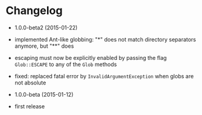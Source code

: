 Changelog
=========

* 1.0.0-beta2 (2015-01-22)

 * implemented Ant-like globbing: "*" does not match directory separators
   anymore, but "**" does
 * escaping must now be explicitly enabled by passing the flag `Glob::ESCAPE`
   to any of the `Glob` methods
 * fixed: replaced fatal error by `InvalidArgumentException` when globs are
   not absolute

* 1.0.0-beta (2015-01-12)

 * first release
